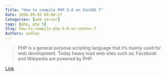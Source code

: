 ```yaml
---
Title: "How to compile PHP 5.6 on CentOS 7"
Date: 2016-09-02 04:00:27
Categories: [web server]
tags: [php, php 5]
Slug: how-to-compile-php-5-6-on-centos-7
Authors: sedlav
---
```


> PHP is a general purpose scripting language that it’s mainly used for web development. Today heavy load web sites such as: Facebook and Wikipedia are powered by PHP.

[Link](http://www.librebyte.net/en/php/how-to-compile-php-5-6-on-centos-7/)
